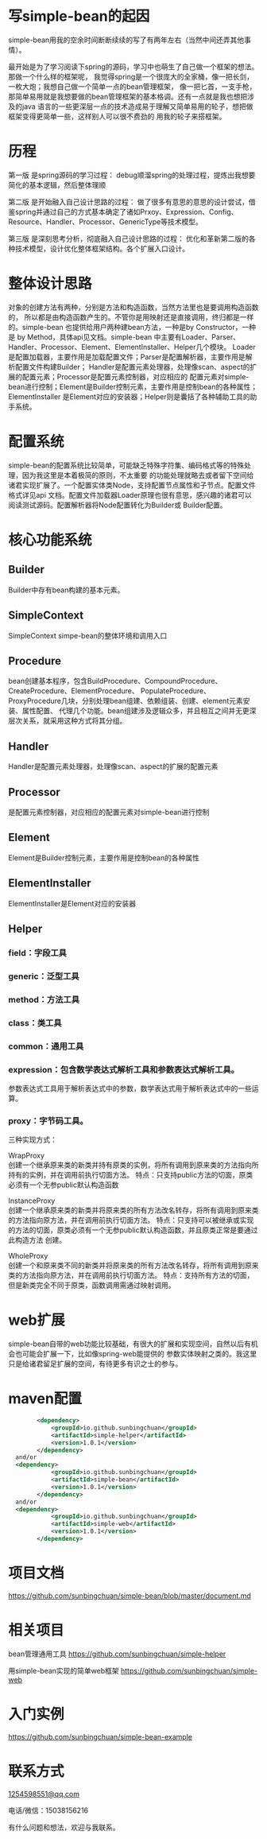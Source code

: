 # 写simple-bean的起因
<p>simple-bean用我的空余时间断断续续的写了有两年左右（当然中间还弄其他事情）。
<p>最开始是为了学习阅读下spring的源码，学习中也萌生了自己做一个框架的想法。那做一个什么样的框架呢，
我觉得spring是一个很庞大的全家桶，像一把长剑，一枚大炮；我想自己做一个简单一点的bean管理框架，
像一把匕首，一支手枪，那简单易用就是我想要做的bean管理框架的基本格调。还有一点就是我也想把涉及的java
语言的一些更深层一点的技术造成易于理解又简单易用的轮子，想把做框架变得更简单一些，这样别人可以很不费劲的
用我的轮子来搭框架。

# 历程
<p>第一版 是spring源码的学习过程：  
debug顺溜spring的处理过程，提炼出我想要简化的基本逻辑，然后整体理顺
<p>第二版 是开始融入自己设计思路的过程：  
做了很多有意思的意思的设计尝试，借鉴spring并通过自己的方式基本确定了诸如Prxoy、Expression、Config、
Resource、Handler、Processor、GenericType等技术模型。
<p>第三版 是深刻思考分析，彻底融入自己设计思路的过程：  
优化和革新第二版的各种技术模型，设计优化整体框架结构。各个扩展入口设计。

# 整体设计思路
<p>对象的创建方法有两种，分别是方法和构造函数，当然方法里也是要调用构造函数的，
所以都是由构造函数产生的。不管你是用映射还是直接调用，终归都是一样的。simple-bean
也提供给用户两种建bean方法，一种是by Constructor，一种是 by Method，具体api见文档。simple-bean
中主要有Loader、Parser、Handler、Processor、Element、ElementInstaller、Helper几个模块。
Loader是配置加载器，主要作用是加载配置文件；Parser是配置解析器，主要作用是解析配置文件构建Builder；
Handler是配置元素处理器，处理像scan、aspect的扩展的配置元素；Processor是配置元素控制器，对应相应的
配置元素对simple-bean进行控制；Element是Builder控制元素，主要作用是控制bean的各种属性；ElementInstaller
是Element对应的安装器；Helper则是囊括了各种辅助工具的助手系统。

# 配置系统
simple-bean的配置系统比较简单，可能缺乏特殊字符集、编码格式等的特殊处理，因为我这里是本着极简的原则，不太重要
的功能处理就略去或者留下空间给诸君实现扩展了。一个配置实体类Node，支持配置节点属性和子节点。配置文件格式详见api
文档。配置文件加载器Loader原理也很有意思，感兴趣的诸君可以阅读测试源码。配置解析器将Node配置转化为Builder或
Builder配置。

# 核心功能系统

## Builder
Builder中存有bean构建的基本元素。
## SimpleContext
SimpleContext simpe-bean的整体环境和调用入口
## Procedure 
bean创建基本程序，包含BuildProcedure、CompoundProcedure、CreateProcedure、ElementProcedure、
PopulateProcedure、ProxyProcedure几块，分别处理bean组建、依赖组装、创建、element元素安装、属性配置、
代理几个功能。bean组建涉及逻辑众多，并且相互之间并无更深层次关系，就采用这种方式将其分组。
## Handler
Handler是配置元素处理器，处理像scan、aspect的扩展的配置元素
## Processor
是配置元素控制器，对应相应的配置元素对simple-bean进行控制
## Element
Element是Builder控制元素，主要作用是控制bean的各种属性
## ElementInstaller
ElementInstaller是Element对应的安装器
## Helper

### field：字段工具  

### generic：泛型工具  

### method：方法工具  

### class：类工具 
 
### common：通用工具  

### expression：包含数学表达式解析工具和参数表达式解析工具。

参数表达式工具用于解析表达式中的参数，数学表达式用于解析表达式中的一些运算。  

### proxy：字节码工具。

三种实现方式：
  
WrapProxy  
创建一个继承原来类的新类并持有原类的实例，将所有调用到原来类的方法指向所持有的实例，并在调用前执行切面方法。
特点：只支持public方法的切面，原类必须有一个无参public默认构造函数

InstanceProxy  
创建一个继承原来类的新类并将原来类的所有方法改名转存，将所有调用到原来类的方法指向原方法，并在调用前执行切面方法。
特点：只支持可以被继承或实现的方法的切面，原类必须有一个无参public默认构造函数，并且原类正常是要通过此构造方法
创建。

WholeProxy  
创建一个和原来类不同的新类并将原来类的所有方法改名转存，将所有调用到原来类的方法指向原方法，并在调用前执行切面方法。
特点：支持所有方法的切面，但是新类完全不同于原类，函数调用需通过映射调用。

# web扩展
<p>simple-bean自带的web功能比较基础，有很大的扩展和实现空间，自然以后有机会也可能会扩展一下，比如像spring-web能提供的
参数实体映射之类的。我这里只是给诸君留足扩展的空间，有待更多有识之士的参与。

# maven配置

```xml
		<dependency>
			<groupId>io.github.sunbingchuan</groupId>
			<artifactId>simple-helper</artifactId>
			<version>1.0.1</version>
		</dependency>
  and/or
  <dependency>
			<groupId>io.github.sunbingchuan</groupId>
			<artifactId>simple-bean</artifactId>
			<version>1.0.1</version>
		</dependency>
  and/or
  <dependency>
			<groupId>io.github.sunbingchuan</groupId>
			<artifactId>simple-web</artifactId>
			<version>1.0.1</version>
		</dependency>
```

# 项目文档

<https://github.com/sunbingchuan/simple-bean/blob/master/document.md>
 
# 相关项目

bean管理通用工具
<https://github.com/sunbingchuan/simple-helper>
 
用simple-bean实现的简单web框架
<https://github.com/sunbingchuan/simple-web>
 
# 入门实例
 
<https://github.com/sunbingchuan/simple-bean-example>

  
# 联系方式

1254598551@qq.com
 
电话/微信：15038156216

有什么问题和想法，欢迎与我联系。
